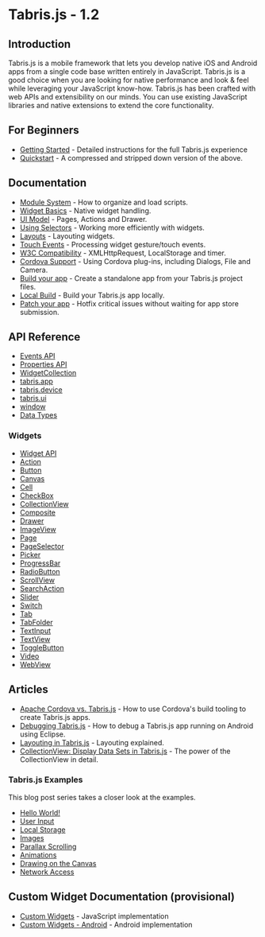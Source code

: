 ---
---
# Tabris.js - 1.2

## Introduction

Tabris.js is a mobile framework that lets you develop native iOS and Android apps from a single code base written entirely in JavaScript. Tabris.js is a good choice when you are looking for native performance and look & feel while leveraging your JavaScript know-how. Tabris.js has been crafted with web APIs and extensibility on our minds. You can use existing JavaScript libraries and native extensions to extend the core functionality.

## For Beginners

- [Getting Started](getting-started.md) - Detailed instructions for the full Tabris.js experience
- [Quickstart](quickstart.md) - A compressed and stripped down version of the above.

## Documentation

- [Module System](modules.md) - How to organize and load scripts.
- [Widget Basics](widget-basics.md) - Native widget handling.
- [UI Model](ui.md) - Pages, Actions and Drawer.
- [Using Selectors](selector.md) - Working more efficiently with widgets.
- [Layouts](layout.md) - Layouting widgets.
- [Touch Events](touch.md) - Processing widget gesture/touch events.
- [W3C Compatibility](w3c-api.md) - XMLHttpRequest, LocalStorage and timer.
- [Cordova Support](cordova.md) - Using Cordova plug-ins, including Dialogs, File and Camera.
- [Build your app](build.md) - Create a standalone app from your Tabris.js project files.
- [Local Build](local-build.md) - Build your Tabris.js app locally.
- [Patch your app](patch.md) - Hotfix critical issues without waiting for app store submission.

## API Reference

- [Events API](api/Events.md)
- [Properties API](api/Properties.md)
- [WidgetCollection](api/WidgetCollection.md)
- [tabris.app](api/app.md)
- [tabris.device](api/device.md)
- [tabris.ui](api/ui.md)
- [window](api/window.md)
- [Data Types](types.md)

### Widgets

- [Widget API](api/Widget.md)
- [Action](api/Action.md)
- [Button](api/Button.md)
- [Canvas](api/Canvas.md)
- [Cell](api/Cell.md)
- [CheckBox](api/CheckBox.md)
- [CollectionView](api/CollectionView.md)
- [Composite](api/Composite.md)
- [Drawer](api/Drawer.md)
- [ImageView](api/ImageView.md)
- [Page](api/Page.md)
- [PageSelector](api/PageSelector.md)
- [Picker](api/Picker.md)
- [ProgressBar](api/ProgressBar.md)
- [RadioButton](api/RadioButton.md)
- [ScrollView](api/ScrollView.md)
- [SearchAction](api/SearchAction.md)
- [Slider](api/Slider.md)
- [Switch](api/Switch.md)
- [Tab](api/Tab.md)
- [TabFolder](api/TabFolder.md)
- [TextInput](api/TextInput.md)
- [TextView](api/TextView.md)
- [ToggleButton](api/ToggleButton.md)
- [Video](api/Video.md)
- [WebView](api/WebView.md)

## Articles

- [Apache Cordova vs. Tabris.js](http://eclipsesource.com/blogs/2015/03/02/apache-cordova-vs-tabris-js/) - How to use Cordova's build tooling to create Tabris.js apps.
- [Debugging Tabris.js](http://eclipsesource.com/blogs/2015/04/17/debugging-tabris-js/) - How to debug a Tabris.js app running on Android using Eclipse.
- [Layouting in Tabris.js](http://eclipsesource.com/blogs/2015/02/19/layouting-in-tabris-js/) - Layouting explained.
- [CollectionView: Display Data Sets in Tabris.js](http://eclipsesource.com/blogs/2015/02/16/collectionview-display-data-sets-in-tabris-js/) - The power of the CollectionView in detail.

### Tabris.js Examples

This blog post series takes a closer look at the examples.

- [Hello World!](http://eclipsesource.com/blogs/2015/02/20/tabris-js-examples-hello-world/)
- [User Input](http://eclipsesource.com/blogs/2015/02/25/tabris-js-examples-user-input/)
- [Local Storage](http://eclipsesource.com/blogs/2015/03/04/tabris-js-examples-local-storage/)
- [Images](http://eclipsesource.com/blogs/2015/03/10/tabris-js-examples-images/)
- [Parallax Scrolling](http://eclipsesource.com/blogs/2015/03/24/tabris-js-examples-parallax-scrolling/)
- [Animations](http://eclipsesource.com/blogs/2015/04/14/tabris-js-examples-animations/)
- [Drawing on the Canvas](http://eclipsesource.com/blogs/2015/04/15/tabris-js-examples-drawing-on-the-canvas/)
- [Network Access](http://eclipsesource.com/blogs/2015/04/24/tabris-js-examples-network-access/)

## Custom Widget Documentation (provisional)

- [Custom Widgets](custom-widgets.md) - JavaScript implementation
- [Custom Widgets - Android](custom-widgets-android.md) - Android implementation


